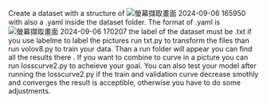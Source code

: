Create a dataset with a structure of 
![螢幕擷取畫面 2024-09-06 165950](https://github.com/user-attachments/assets/5c7effbf-c654-47ac-b6b1-e73a567a34ef)
with also a .yaml inside the dataset folder. The format of .yaml is
![螢幕擷取畫面 2024-09-06 170207](https://github.com/user-attachments/assets/8a589e25-6d22-4795-b6f0-b7e238ca730b)
the label of the dataset must be .txt if you use labelme to label the pictures  run txt.py to transform the files than run volov8.py to train your data.
Than a run folder will appear you can find all the results there . If you want to combine to curve in a picture you can run losscurve2.py to acheieve your goal.
You can also test your model after running the losscurve2.py if the train and validation curve decrease smothly and converges the result is acceptible, otherwise you have to do some adjustments.
